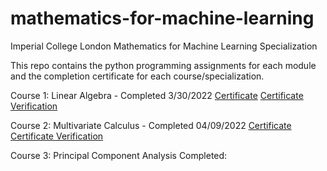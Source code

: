# mathematics-for-machine-learning
Imperial College London 
Mathematics for Machine Learning Specialization

This repo contains the python programming assignments for each module and the completion certificate for each course/specialization.

Course 1: Linear Algebra - Completed 3/30/2022
[Certificate](linear-algebra/certificate03302022.pdf)
[Certificate Verification](https://coursera.org/share/4509bf123f61b6795695bab3210f0205)


Course 2: Multivariate Calculus - Completed 04/09/2022
[Certificate](multivariate-calculus/certificate04092022.pdf)
[Certificate Verification](https://coursera.org/share/964aebf54aee2808ab9c8620494d31e6)

Course 3: Principal Component Analysis
Completed: 
